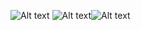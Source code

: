 ![Alt text](https://user-images.githubusercontent.com/70604577/160039662-c7d1f8de-29f6-447a-a476-449931665d9d.png)
![Alt text](https://user-images.githubusercontent.com/70604577/160039664-ae856eb1-fc15-4229-9a9f-f7ea3fa09c93.png)![Alt text](https://user-images.githubusercontent.com/70604577/160039672-9b4235c6-9cb8-44fc-bc31-a21649af8ff5.png)